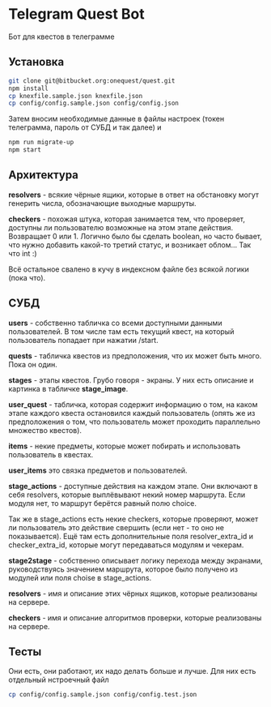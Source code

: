 Telegram Quest Bot
==================
Бот для квестов в телеграмме

Установка
---------

```bash
git clone git@bitbucket.org:onequest/quest.git
npm install
cp knexfile.sample.json knexfile.json
cp config/config.sample.json config/config.json
```
Затем вносим необходимые данные в файлы настроек
(токен телеграмма, пароль от СУБД и так далее) и
```bash
npm run migrate-up
npm start
```

Архитектура
-----------
**resolvers** - всякие чёрные ящики, которые в ответ на обстановку могут генерить числа, обозначающие выходные маршруты.

**checkers** - похожая штука, которая занимается тем, что проверяет, доступны ли пользователю возможные на этом этапе действия. Возвращает 0 или 1. Логично было бы сделать boolean, но часто бывает, что нужно добавить какой-то третий статус, и возникает облом... Так что int :)

Всё остальное свалено в кучу в индексном файле без всякой логики (пока что).

СУБД
----

**users** - собственно табличка со всеми доступными данными пользователей.
В том числе там есть текущий квест, на который пользователь попадает
при нажатии /start.

**quests** - табличка квестов из предположения, что их может быть много.
Пока он один.

**stages** - этапы квестов. Грубо говоря - экраны.
У них есть описание и картинка в табличке **stage_image**.

**user_quest** - табличка, которая содержит информацию о том,
 на каком этапе каждого квеста остановился каждый пользователь
 (опять же из предположения о том, что пользователь может проходить
  параллельно множество квестов).

**items** - некие предметы, которые может побирать и использовать
пользователь в квестах.

**user_items** это связка предметов и пользователей.

**stage_actions** - доступные действия на каждом этапе. Они включают в себя resolvers,
 которые выплёвывают некий номер маршрута. Если модуля нет, то маршрут берётся равный полю choice.
  
Так же в stage_actions есть некие checkers, которые проверяют, может ли пользователь это действие свершить
 (если нет - то оно не показывается).
Ещё там есть дополнительные поля resolver_extra_id и checker_extra_id,
 которые могут передаваться модулям и чекерам.

**stage2stage** - собственно описывает логику перехода между экранами,
 руководствуясь значением маршрута, которое было получено из модулей или поля choise в stage_actions.

**resolvers** - имя и описание этих чёрных ящиков, которые реализованы на сервере.

**checkers** - имя и описание алгоритмов проверки, которые реализованы на сервере.

Тесты
-----
Они есть, они работают, их надо делать больше и лучше. Для них есть отдельный нстроечный файл
```bash
cp config/config.sample.json config/config.test.json
```